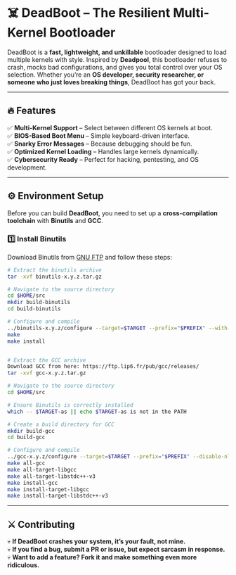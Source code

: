 # ☠️ DeadBoot – The Resilient Multi-Kernel Bootloader

DeadBoot is a **fast, lightweight, and unkillable** bootloader designed to load multiple kernels with style. Inspired by **Deadpool**, this bootloader refuses to crash, mocks bad configurations, and gives you total control over your OS selection. Whether you’re an **OS developer, security researcher, or someone who just loves breaking things**, DeadBoot has got your back.

---

## 🔥 Features

✅ **Multi-Kernel Support** – Select between different OS kernels at boot.  
✅ **BIOS-Based Boot Menu** – Simple keyboard-driven interface.  
✅ **Snarky Error Messages** – Because debugging should be fun.  
✅ **Optimized Kernel Loading** – Handles large kernels dynamically.  
✅ **Cybersecurity Ready** – Perfect for hacking, pentesting, and OS development.  

---

## ⚙️ Environment Setup

Before you can build **DeadBoot**, you need to set up a **cross-compilation toolchain** with **Binutils** and **GCC**.

### **1️⃣ Install Binutils**  
Download Binutils from [GNU FTP](https://ftp.gnu.org/gnu/binutils/) and follow these steps:

```sh
# Extract the binutils archive
tar -xvf binutils-x.y.z.tar.gz

# Navigate to the source directory
cd $HOME/src
mkdir build-binutils
cd build-binutils

# Configure and compile
../binutils-x.y.z/configure --target=$TARGET --prefix="$PREFIX" --with-sysroot --disable-nls --disable-werror
make
make install


# Extract the GCC archive
Download GCC from here: https://ftp.lip6.fr/pub/gcc/releases/
tar -xvf gcc-x.y.z.tar.gz

# Navigate to the source directory
cd $HOME/src

# Ensure Binutils is correctly installed
which -- $TARGET-as || echo $TARGET-as is not in the PATH

# Create a build directory for GCC
mkdir build-gcc
cd build-gcc

# Configure and compile
../gcc-x.y.z/configure --target=$TARGET --prefix="$PREFIX" --disable-nls --enable-languages=c,c++ --without-headers --disable-hosted-libstdcxx
make all-gcc
make all-target-libgcc
make all-target-libstdc++-v3
make install-gcc
make install-target-libgcc
make install-target-libstdc++-v3
```
---

## ⚔️ Contributing

💀 **If DeadBoot crashes your system, it’s your fault, not mine.**  
💀 **If you find a bug, submit a PR or issue, but expect sarcasm in response.**  
💀 **Want to add a feature? Fork it and make something even more ridiculous.**
